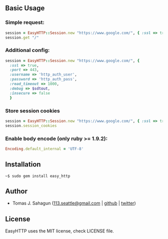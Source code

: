 ## Basic Usage

### Simple request:

```ruby
session = EasyHTTP::Session.new "https://www.google.com/", { :ssl => true }
session.get "/"
```

### Additional config:

```ruby
session = EasyHTTP::Session.new "https://www.google.com/", {
  :ssl => true,
  :port => 443,
  :username => 'http_auth_user',
  :password => 'http_auth_pass',
  :read_timeout => 1000,
  :debug => $sdtout,
  :insecure => false
  }
```

### Store session cookies

```ruby
session = EasyHTTP::Session.new "https://www.google.com/", { :ssl => true }
session.session_cookies
```

### Enable body encode (only ruby >= 1.9.2):

```ruby
Encoding.default_internal = 'UTF-8'
```

## Installation

```
~$ sudo gem install easy_http
```

## Author

* Tomas J. Sahagun (<113.seattle@gmail.com> | [github](https://github.com/seattle) | [twitter](https://twitter.com/seattle113))


## License

EasyHTTP uses the MIT license, check LICENSE file.
